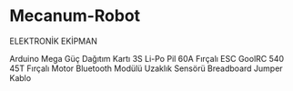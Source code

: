 # Mecanum-Robot

ELEKTRONİK EKİPMAN

Arduino Mega
Güç Dağıtım Kartı 
3S Li-Po Pil
60A Fırçalı ESC
GoolRC 540 45T Fırçalı Motor
Bluetooth Modülü
Uzaklık Sensörü
Breadboard
Jumper Kablo
